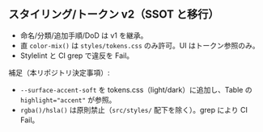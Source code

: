 ## スタイリング/トークン v2（SSOT と移行）

- 命名/分類/追加手順/DoD は v1 を継承。
- 直 `color-mix()` は `styles/tokens.css` のみ許可。UI はトークン参照のみ。
- Stylelint と CI grep で違反を Fail。

補足（本リポジトリ決定事項）:
- `--surface-accent-soft` を tokens.css（light/dark）に追加し、Table の `highlight="accent"` が参照。
- `rgba()/hsla()` は原則禁止（`src/styles/` 配下を除く）。grep により CI Fail。


